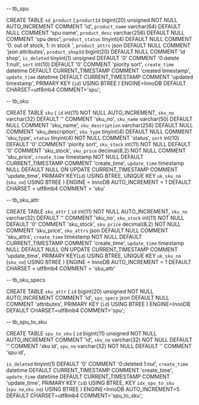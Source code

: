 -- tb_spu

CREATE TABLE `sd_product` (
  `productId` bigint(20) unsigned NOT NULL AUTO_INCREMENT COMMENT 'id',
  `product_name` varchar(64) DEFAULT NULL COMMENT 'spu name',
  `product_desc` varchar(256) DEFAULT NULL COMMENT 'spu desc',
  `product_status` tinyint(4) DEFAULT NULL COMMENT '0: out of stock, 1: in stock ',
  `product_attrs` json DEFAULT NULL COMMENT 'json attributes',
  `product_shopId` bigint(20) DEFAULT NULL COMMENT 'id shop',
  `is_deleted` tinyint(1) unsigned DEFAULT '0' COMMENT '0:delete 1:null',
  `sort` int(10) DEFAULT '0' COMMENT 'piority sort',
  `create_time` datetime DEFAULT CURRENT_TIMESTAMP COMMENT 'created timestamp',
  `update_time` datetime DEFAULT CURRENT_TIMESTAMP COMMENT 'updated timestamp',
  PRIMARY KEY (`id`) USING BTREE
) ENGINE=InnoDB DEFAULT CHARSET=utf8mb4 COMMENT='spu';

-- tb_sku

CREATE TABLE `sku` (
  `id` int(11) NOT NULL AUTO_INCREMENT,
  `sku_no` varchar(32) DEFAULT '' COMMENT 'sku_no',
  `sku_name` varchar(50) DEFAULT NULL COMMENT 'sku_name',
  `sku_description` varchar(256) DEFAULT NULL COMMENT 'sku_description',
  `sku_type` tinyint(4) DEFAULT NULL COMMENT 'sku_type',
  `status` tinyint(4) NOT NULL COMMENT 'status',
  `sort` int(10) DEFAULT '0' COMMENT 'piority sort',
  `sku_stock` int(11) NOT NULL DEFAULT '0' COMMENT 'sku_stock',
  `sku_price` decimal(8,2) NOT NULL COMMENT 'sku_price',
  `create_time` timestamp NOT NULL DEFAULT CURRENT_TIMESTAMP COMMENT 'create_time',
  `update_time` timestamp NULL DEFAULT NULL ON UPDATE CURRENT_TIMESTAMP COMMENT 'update_time',
  PRIMARY KEY(`id`) USING BTREE,
  UNIQUE KEY `uk_sku_no` (`sku_no`) USING BTREE
) ENGINE = InnoDB AUTO_INCREMENT = 1 DEFAULT CHARSET = utf8mb4 COMMENT = 'sku'

-- tb_sku_attr

CREATE TABLE `sku_attr` (
  `id` int(11) NOT NULL AUTO_INCREMENT,
  `sku_no` varchar(32) DEFAULT '' COMMENT 'sku_no',
  `sku_stock` int(11) NOT NULL DEFAULT '0' COMMENT 'sku_stock',
  `sku_price` decimal(8,2) NOT NULL COMMENT 'sku_price',
  `sku_attrs` json DEFAULT NULL COMMENT 'sku_attrs',
  `create_time` timestamp NOT NULL DEFAULT CURRENT_TIMESTAMP COMMENT 'create_time',
  `update_time` timestamp NULL DEFAULT NULL ON UPDATE CURRENT_TIMESTAMP COMMENT 'update_time',
  PRIMARY KEY(`id`) USING BTREE,
  UNIQUE KEY `uk_sku_no` (`sku_no`) USING BTREE
) ENGINE = InnoDB AUTO_INCREMENT = 1 DEFAULT CHARSET = utf8mb4 COMMENT = 'sku_attr'


-- tb_sku_specs

CREATE TABLE `sku_attr` (
  `id` bigint(20) unsigned NOT NULL AUTO_INCREMENT COMMENT 'id',
  `spu_specs` json DEFAULT NULL COMMENT 'attributes',
  PRIMARY KEY (`id`) USING BTREE
) ENGINE=InnoDB DEFAULT CHARSET=utf8mb4 COMMENT='spu';


-- tb_spu_to_sku

CREATE TABLE `spu_to_sku` (
  `id` bigint(11) unsigned NOT NULL AUTO_INCREMENT COMMENT 'id',
  `sku_no` varchar(32) NOT NULL DEFAULT '' COMMENT 'sku id',
  `spu_no` varchar(32) NOT NULL DEFAULT '' COMMENT 'spu id',

  `is_deleted` tinyint(1) DEFAULT '0' COMMENT '0:deleted 1:nul',
  `create_time` datetime DEFAULT CURRENT_TIMESTAMP COMMENT 'create_time',
  `update_time` datetime DEFAULT CURRENT_TIMESTAMP COMMENT 'update_time',
  PRIMARY KEY (`id`) USING BTREE,
  KEY `idx_spu_to_sku` (`spu_no`,`sku_no`) USING BTREE
) ENGINE=InnoDB AUTO_INCREMENT=5 DEFAULT CHARSET=utf8mb4 COMMENT='spu_to_sku'; 
